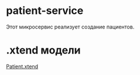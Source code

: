 # patient-service

Этот микросервис реализует создание пациентов.

# .xtend модели

[Patient.xtend](src/main/java/ru/croc/patientservice/domain/Patient.xtend)